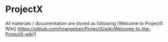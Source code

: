 # ProjectX

All materials / documentation are stored as following [Welcome to ProjectX Wiki] (https://github.com/hoangphan/ProjectX/wiki/Welcome-to-the-ProjectX-wiki!)
